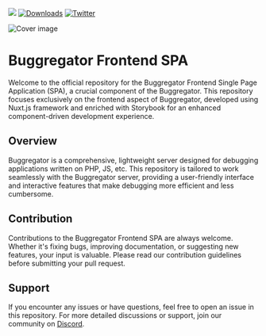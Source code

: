 <a href="https://discord.gg/FTpBM7xU"><img src="https://img.shields.io/badge/discord-chat-magenta.svg"></a>
[![Downloads](https://img.shields.io/docker/pulls/butschster/buggregator.svg)](https://hub.docker.com/repository/docker/butschster/buggregator)
[![Twitter](https://img.shields.io/badge/twitter-Follow-blue)](https://twitter.com/buggregator)

![Cover image](https://user-images.githubusercontent.com/773481/208718792-eeae35a6-c5a8-4be4-9474-2b96d222e750.png)

# Buggregator Frontend SPA

Welcome to the official repository for the Buggregator Frontend Single Page Application (SPA), a crucial component of the Buggregator. This repository focuses exclusively on the frontend aspect of Buggregator, developed using Nuxt.js framework and enriched with Storybook for an enhanced component-driven development experience.


## Overview
Buggregator is a comprehensive, lightweight server designed for debugging applications written on PHP, JS, etc. This repository is tailored to work seamlessly with the Buggregator server, providing a user-friendly interface and interactive features that make debugging more efficient and less cumbersome.


## Contribution
Contributions to the Buggregator Frontend SPA are always welcome. Whether it's fixing bugs, improving documentation, or suggesting new features, your input is valuable. Please read our contribution guidelines before submitting your pull request.

## Support
If you encounter any issues or have questions, feel free to open an issue in this repository. For more detailed discussions or support, join our community on [Discord](https://discord.gg/FTpBM7xU).

